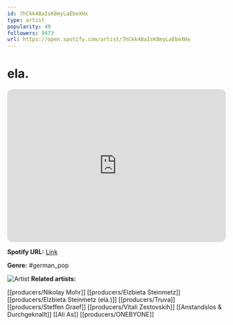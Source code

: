 ```yaml
---
id: 7hCkk48aIsK8myLaEbeXHx
type: artist
popularity: 49
followers: 9473
url: https://open.spotify.com/artist/7hCkk48aIsK8myLaEbeXHx
---
```

# ela.

<iframe style="border-radius:12px" src="https://open.spotify.com/embed/artist/7hCkk48aIsK8myLaEbeXHx" width="100%" height="352" frameBorder="0" allowfullscreen="" allow="autoplay; clipboard-write; encrypted-media; fullscreen; picture-in-picture" loading="lazy"></iframe>

**Spotify URL:** [Link](https://open.spotify.com/artist/7hCkk48aIsK8myLaEbeXHx)

**Genre:**  #german_pop

![Artist](https://i.scdn.co/image/ab6761610000e5eb292ce2e7526eff95709de431)
**Related artists:**

[[producers/Nikolay Mohr]]
[[producers/Elzbieta Steinmetz]]
[[producers/Elzbieta Steinmetz (ela.)]]
[[producers/Truva]]
[[producers/Steffen Graef]]
[[producers/Vitali Zestovskih]]
[[Anstandslos & Durchgeknallt]]
[[Ali As]]
[[producers/ONEBYONE]]
